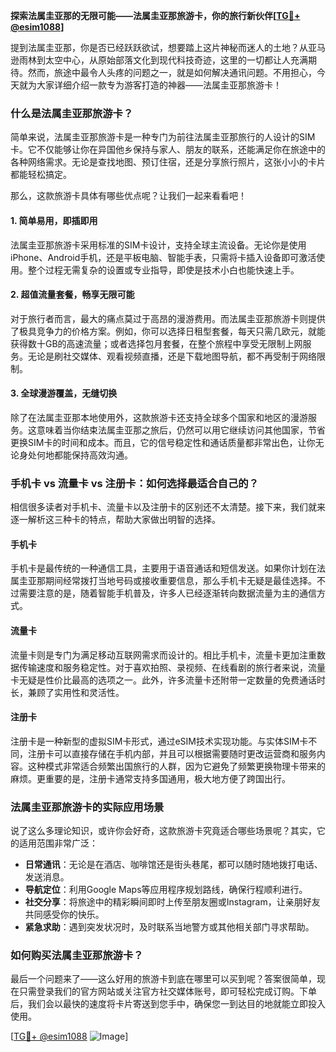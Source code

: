 **探索法属圭亚那的无限可能——法属圭亚那旅游卡，你的旅行新伙伴[[TG💪+ @esim1088](https://t.me/s/esim1088)]**

提到法属圭亚那，你是否已经跃跃欲试，想要踏上这片神秘而迷人的土地？从亚马逊雨林到太空中心，从原始部落文化到现代科技奇迹，这里的一切都让人充满期待。然而，旅途中最令人头疼的问题之一，就是如何解决通讯问题。不用担心，今天就为大家详细介绍一款专为游客打造的神器——法属圭亚那旅游卡！

### 什么是法属圭亚那旅游卡？

简单来说，法属圭亚那旅游卡是一种专门为前往法属圭亚那旅行的人设计的SIM卡。它不仅能够让你在异国他乡保持与家人、朋友的联系，还能满足你在旅途中的各种网络需求。无论是查找地图、预订住宿，还是分享旅行照片，这张小小的卡片都能轻松搞定。

那么，这款旅游卡具体有哪些优点呢？让我们一起来看看吧！

#### 1. 简单易用，即插即用

法属圭亚那旅游卡采用标准的SIM卡设计，支持全球主流设备。无论你是使用iPhone、Android手机，还是平板电脑、智能手表，只需将卡插入设备即可激活使用。整个过程无需复杂的设置或专业指导，即使是技术小白也能快速上手。

#### 2. 超值流量套餐，畅享无限可能

对于旅行者而言，最大的痛点莫过于高昂的漫游费用。而法属圭亚那旅游卡则提供了极具竞争力的价格方案。例如，你可以选择日租型套餐，每天只需几欧元，就能获得数十GB的高速流量；或者选择包月套餐，在整个旅程中享受无限制上网服务。无论是刷社交媒体、观看视频直播，还是下载地图导航，都不再受制于网络限制。

#### 3. 全球漫游覆盖，无缝切换

除了在法属圭亚那本地使用外，这款旅游卡还支持全球多个国家和地区的漫游服务。这意味着当你结束法属圭亚那之旅后，仍然可以用它继续访问其他国家，节省更换SIM卡的时间和成本。而且，它的信号稳定性和通话质量都非常出色，让你无论身处何地都能保持高效沟通。

### 手机卡 vs 流量卡 vs 注册卡：如何选择最适合自己的？

相信很多读者对手机卡、流量卡以及注册卡的区别还不太清楚。接下来，我们就来逐一解析这三种卡的特点，帮助大家做出明智的选择。

#### 手机卡

手机卡是最传统的一种通信工具，主要用于语音通话和短信发送。如果你计划在法属圭亚那期间经常拨打当地号码或接收重要信息，那么手机卡无疑是最佳选择。不过需要注意的是，随着智能手机普及，许多人已经逐渐转向数据流量为主的通信方式。

#### 流量卡

流量卡则是专门为满足移动互联网需求而设计的。相比手机卡，流量卡更加注重数据传输速度和服务稳定性。对于喜欢拍照、录视频、在线看剧的旅行者来说，流量卡无疑是性价比最高的选项之一。此外，许多流量卡还附带一定数量的免费通话时长，兼顾了实用性和灵活性。

#### 注册卡

注册卡是一种新型的虚拟SIM卡形式，通过eSIM技术实现功能。与实体SIM卡不同，注册卡可以直接存储在手机内部，并且可以根据需要随时更改运营商和服务内容。这种模式非常适合频繁出国旅行的人群，因为它避免了频繁更换物理卡带来的麻烦。更重要的是，注册卡通常支持多国通用，极大地方便了跨国出行。

### 法属圭亚那旅游卡的实际应用场景

说了这么多理论知识，或许你会好奇，这款旅游卡究竟适合哪些场景呢？其实，它的适用范围非常广泛：

- **日常通讯**：无论是在酒店、咖啡馆还是街头巷尾，都可以随时随地拨打电话、发送消息。
- **导航定位**：利用Google Maps等应用程序规划路线，确保行程顺利进行。
- **社交分享**：将旅途中的精彩瞬间即时上传至朋友圈或Instagram，让亲朋好友共同感受你的快乐。
- **紧急求助**：遇到突发状况时，及时联系当地警方或其他相关部门寻求帮助。

### 如何购买法属圭亚那旅游卡？

最后一个问题来了——这么好用的旅游卡到底在哪里可以买到呢？答案很简单，现在只需登录我们的官方网站或关注官方社交媒体账号，即可轻松完成订购。下单后，我们会以最快的速度将卡片寄送到您手中，确保您一到达目的地就能立即投入使用。

[[TG💪+ @esim1088](https://t.me/s/esim1088) ![Image](https://i.postimg.cc/4NQfJmqS/Snipaste-2025-05-13-00-14-12.png)]